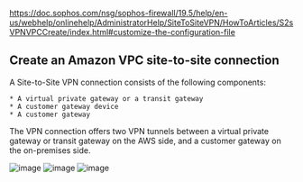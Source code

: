 https://doc.sophos.com/nsg/sophos-firewall/19.5/help/en-us/webhelp/onlinehelp/AdministratorHelp/SiteToSiteVPN/HowToArticles/S2sVPNVPCCreate/index.html#customize-the-configuration-file

Create an Amazon VPC site-to-site connection
---

A Site-to-Site VPN connection consists of the following components:

    * A virtual private gateway or a transit gateway
    * A customer gateway device
    * A customer gateway

The VPN connection offers two VPN tunnels between a virtual private gateway or transit gateway on the AWS side, and a customer gateway on the on-premises side.

![image](https://github.com/rio-ke/workman/assets/88568938/60e26492-c65c-405d-b220-8f1a6cea9c69)
![image](https://github.com/rio-ke/workman/assets/88568938/4b869887-8d3e-44d7-bea8-fdc0cff167e4)
![image](https://github.com/rio-ke/workman/assets/88568938/6f7e53df-f79f-43c9-975d-adfcb88dd494)

